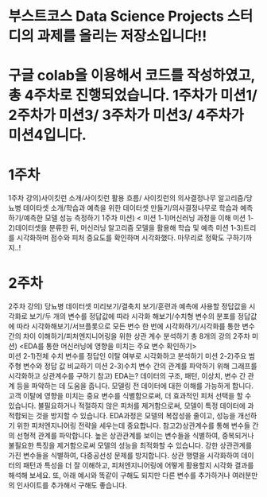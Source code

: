 # 부스트코스 Data Science Projects 스터디의 과제를 올리는 저장소입니다!!
# 구글 colab을 이용해서 코드를 작성하였고, 총 4주차로 진행되었습니다. 1주차가 미션1/ 2주차가 미션3/ 3주차가 미션3/ 4주차가 미션4입니다.
# 1주차
1주차 강의)사이킷런 소개/사이킷런 활용 흐름/ 사이킷런의 의사결정나무 알고리즘/당뇨병 데이타셋 소개/학습과 예측을 위한 데이터셋 만들기/의사결정나무로 학습과 예측하기/예측한 모델 성능 측정하기
1주차 미션) <
미션 1-1)머신러닝 과정을 이해
미션 1-2)데이터셋을 분류한 뒤, 머신러닝 알고리즘 모델을 활용해 학습 및 예측
미션 1-3)트리를 시각화하며 점수와 피처 중요도를 확인하며 시각화했다. 마무리로 정확도 구하기까지..!

# 2주차
2주차 강의) 당뇨병 데이터셋 미리보기/결축치 보기/훈련과 예측에 사용할 정답값을 시각화로 보기/두 개의 변수를 정답값에 따라 시각화 해보기/수치형 변수의 분포를 정답값에 따라 시각화해보기/서브플롯으로 모든 변수 한 번에 시각화하기/시각화를 통한 변수 간의 차이 이해하기/피처엔지니어링을 위한 상관 계수 분석하기 총 8개의 강의 
2주차 미션) <EDA를 통한 머신러닝에 영향을 미치는 주요 변수 확인하기>  
미션 2-1)전체 수치 변수를 정답인 이탈 여부로 시각화하고 분석하기
미션 2-2)주요 범주형 변수와 정답 값 비교하기
미션 2-3)수치 변수 간의 관계를 파악하기 위해 그래프를 시각화하고 상관계수를 구하기
참고) EDA는? 데이터의 구조, 패턴, 이상치, 변수 간 관계 등을 파악하는 데 도움을 줍니다. 모델링 전 데이터에 대한 이해를 가능하게 합니다. 고객 이탈에 영향을 미치는 중요 변수를 식별함으로써, 더 효과적인 피처 선택을 할 수 있습니다. 불필요하거나 적절하지 않은 피처를 제거함으로써, 모델이 특정 데이터에 과적합되는 것을 방지할 수 있습니다. EDA과정은 모델의 복잡성을 줄이고, 성능을 개선하기 위한 피처엔지니어링 전략을 세우는데 중요합니다.
참고2)상관계수를 통해 변수들 간의 선형적 관계를 파악합니다. 높은 상관관계를 보이는 변수들을 식별하여, 중복되거나 불필요한 특징을 제거함으로써 모델의 성능을 최적화할 수 있습니다. 강한 상관관계를 가진 변수들을 식별하여, 다중공선성 문제를 방지합니다. 상관 행렬을 시각화하여 데이터의 패턴과 특성을 더 잘 이해하고, 피처엔지니어링에 어떻게 활용할지 시각화 결과를 해석해 보세요. 또, 아래 예시와 똑같이 구해도 되지만 다른 변수를 추가하거나 여러분만의 인사이트를 추가해서 구해도 좋습니다.
